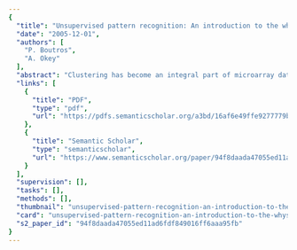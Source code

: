 ```yaml
---
{
  "title": "Unsupervised pattern recognition: An introduction to the whys and wherefores of clustering microarray data",
  "date": "2005-12-01",
  "authors": [
    "P. Boutros",
    "A. Okey"
  ],
  "abstract": "Clustering has become an integral part of microarray data analysis and interpretation. The algorithmic basis of clustering -- the application of unsupervised machine-learning techniques to identify the patterns inherent in a data set -- is well established. This review discusses the biological motivations for and applications of these techniques to integrating gene expression data with other biological information, such as functional annotation, promoter data and proteomic data.",
  "links": [
    {
      "title": "PDF",
      "type": "pdf",
      "url": "https://pdfs.semanticscholar.org/a3bd/16af6e49ffe9277779be99e8edc8dc0aec86.pdf"
    },
    {
      "title": "Semantic Scholar",
      "type": "semanticscholar",
      "url": "https://www.semanticscholar.org/paper/94f8daada47055ed11ad6fdf849016ff6aaa95fb"
    }
  ],
  "supervision": [],
  "tasks": [],
  "methods": [],
  "thumbnail": "unsupervised-pattern-recognition-an-introduction-to-the-whys-and-wherefores-of-clustering-microarray-data-thumb.jpg",
  "card": "unsupervised-pattern-recognition-an-introduction-to-the-whys-and-wherefores-of-clustering-microarray-data-card.jpg",
  "s2_paper_id": "94f8daada47055ed11ad6fdf849016ff6aaa95fb"
}
---
```


